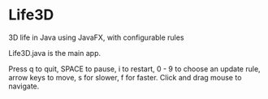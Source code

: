 # Life3D
3D life in Java using JavaFX, with configurable rules

Life3D.java is the main app.  

 Press q to quit, SPACE to pause, i to restart, 0 - 9 to choose an update rule, arrow keys to move, s for slower, f for faster.
 Click and drag mouse to navigate.
